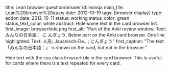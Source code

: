 title: Lean browser question/answer
id: leanqa
main_file: Lean%20browser%20qa.py
date: 2012-10-19
tags: [browser display]
type: addon
date: 2012-10-11
status: working
status_color: green
status_text_color: white
abstract: Hide some text in the card browser list.
first_image: browserhide.png
first_alt: "Part of the Anki review window. Text: みんなの日本語： に んぎょう.
Below part on the Anki card browser. One line
highlighted. Text: 人形; Japanisch-De...; にんぎょう"
first_caption: "The text 「みんなの日本語：」 is shown on the card,
but not in the browser."

Hide text with the css class `browserhide` in the card browser. This
is useful for cards where there is a text repeated for every card.
